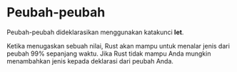# **Peubah-peubah**

Peubah-peubah dideklarasikan menggunakan katakunci **let**.

Ketika menugaskan sebuah nilai, Rust akan mampu untuk menalar jenis dari peubah 99% sepanjang waktu. Jika Rust tidak mampu Anda mungkin menambahkan jenis kepada deklarasi dari peubah Anda.
